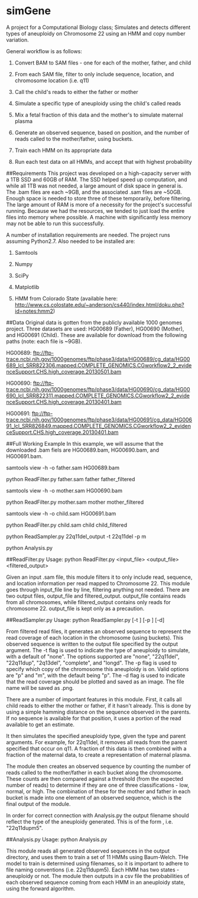 # simGene
A project for a Computational Biology class; Simulates and detects different types of aneuploidy on Chromosome 22 using an HMM and copy number variation.

General workflow is as follows:

1. Convert BAM to SAM files - one for each of the mother, father, and child

2. From each SAM file, filter to only include sequence, location, and chromosome location (i.e. q11)

3. Call the child's reads to either the father or mother

4. Simulate a specific type of aneuploidy using the child's called reads

5. Mix a fetal fraction of this data and the mother's to simulate maternal plasma

6. Generate an observed sequence, based on position, and the number of reads called to the mother/father, using buckets.

7. Train each HMM on its appropriate data

8. Run each test data on all HMMs, and accept that with highest probability

##Requirements
This project was developed on a high-capacity server with a 1TB SSD and 60GB of RAM. The SSD helped speed up computation, and while all 1TB was not needed, a large amount of disk space in general is. The .bam files are each ~9GB, and the associated .sam files are ~50GB. Enough space is needed to store three of these temporarily, before filtering. 
The large amount of RAM is more of a necessity for the project's successful running. Because we had the resources, we tended to just load the entire files into memory where possible. A machine with significantly less memory may not be able to run this successfully. 

A number of installation requirements are needed. The project runs assuming Python2.7. Also needed to be installed are:

1.  Samtools

2.  Numpy

3.  SciPy

4.  Matplotlib

5.  HMM from Colorado State (available here: http://www.cs.colostate.edu/~anderson/cs440/index.html/doku.php?id=notes:hmm2)

##Data
Original data is gotten from the publicly available 1000 genomes project. Three datasets are used: HG00689 (Father), HG00690 (Mother), and HG00691 (Child). These are available for download from the following paths (note: each file is ~9GB). 

HG00689: ftp://ftp-trace.ncbi.nih.gov/1000genomes/ftp/phase3/data/HG00689/cg_data/HG00689_lcl_SRR822306.mapped.COMPLETE_GENOMICS.CGworkflow2_2_evidenceSupport.CHS.high_coverage.20130501.bam

HG00690: ftp://ftp-trace.ncbi.nih.gov/1000genomes/ftp/phase3/data/HG00690/cg_data/HG00690_lcl_SRR822311.mapped.COMPLETE_GENOMICS.CGworkflow2_2_evidenceSupport.CHS.high_coverage.20130401.bam

HG00691: ftp://ftp-trace.ncbi.nih.gov/1000genomes/ftp/phase3/data/HG00691/cg_data/HG00691_lcl_SRR826849.mapped.COMPLETE_GENOMICS.CGworkflow2_2_evidenceSupport.CHS.high_coverage.20130401.bam

##Full Working Example
In this example, we will assume that the downloaded .bam fiels are HG00689.bam, HG00690.bam, and HG00691.bam. 

samtools view -h -o father.sam HG00689.bam


python ReadFilter.py father.sam father father_filtered

samtools view -h -o mother.sam HG00690.bam

python ReadFilter.py mother.sam mother mother_filtered

samtools view -h -o child.sam HG00691.bam

python ReadFilter.py child.sam child child_filtered

python ReadSampler.py 22q11del_output -t 22q11del -p m

python Analysis.py


##ReadFilter.py
Usage: python ReadFilter.py <input_file> <output_file> <filtered_output>

Given an input .sam file, this module filters it to only include read, sequence, and location information per read mapped to Chromosome 22. This module goes through input_file line by line, filtering anything not needed. There are two output files, output_file and filtered_output. output_file contains reads from all chromosomes, while filtered_output contains only reads for chromosome 22. output_file is kept only as a precaution. 

##ReadSampler.py
Usage: python ReadSampler.py <output> [-t <type>] [-p <parent>] [-d]

From filtered read files, it generates an observed sequence to represent the read coverage of each location in the chromosome (using buckets). This observed sequence is written to the output file specified by the output argument. The -t flag is used to indicate the type of aneuploidy to simulate, with a default of "none". The options supported are "none", "22q11del", "22q11dup", "2q13del", "complete", and "longd". The -p flag is used to specify which copy of the chromosome this aneuploidy is on. Valid options are "p" and "m", with the default being "p". The -d flag is used to indicate that the read coverage should be plotted and saved as an image. The file name will be saved as <output><type>.png. 

There are a number of important features in this module. First, it calls all child reads to either the mother or father, if it hasn't already. This is done by using a simple hamming distance on the sequence observed in the parents. If no sequence is available for that position, it uses a portion of the read available to get an estimate. 

It then simulates the specified aneuploidy type, given the type and parent arguments. For example, for 22q11del, it removes all reads from the parent specified that occur on q11. A fraction of this data is then combined with a fraction of the maternal data, to create a representation of maternal plasma.

The module then creates an observed sequence by counting the number of reads called to the mother/father in each bucket along the chromosome. These counts are then compared against a threshold (from the expected number of reads) to determine if they are one of three classifications - low, normal, or high. The combination of these for the mother and father in each bucket is made into one element of an observed sequence, which is the final output of the module.

In order for correct connection with Analysis.py the output filename should reflect the type of the aneuploidy generated. This is of the form <type><parent><integer>, i.e. "22q11dupm5". 

##Analysis.py
Usage: python Analysis.py

This module reads all generated observed sequences in the output directory, and uses them to train a set of 11 HMMs using Baum-Welch. THe model to train is determined using filenames, so it is important to adhere to file naming conventions (i.e. 22q11dupm5). Each HMM has two states - aneuploidy or not. The module then outputs in a csv file the probabilities of each observed sequence coming from each HMM in an aneuploidy state, using the forward algorithm. 
